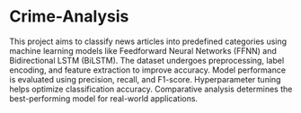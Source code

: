 # Crime-Analysis
This project aims to classify news articles into predefined categories using machine learning models like Feedforward Neural Networks (FFNN) and Bidirectional LSTM (BiLSTM). The dataset undergoes preprocessing, label encoding, and feature extraction to improve accuracy. Model performance is evaluated using precision, recall, and F1-score. Hyperparameter tuning helps optimize classification accuracy. Comparative analysis determines the best-performing model for real-world applications.
